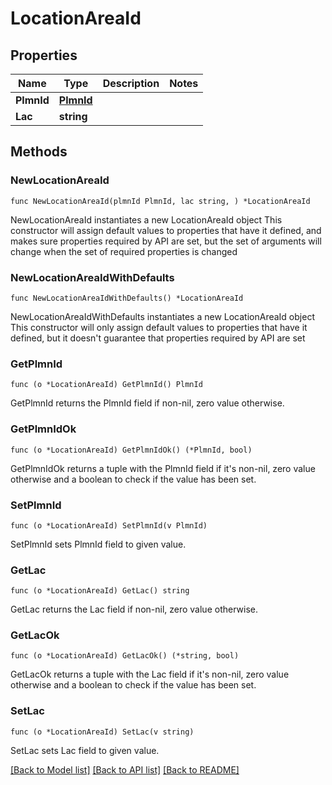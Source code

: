 # LocationAreaId

## Properties

Name | Type | Description | Notes
------------ | ------------- | ------------- | -------------
**PlmnId** | [**PlmnId**](PlmnId.md) |  | 
**Lac** | **string** |  | 

## Methods

### NewLocationAreaId

`func NewLocationAreaId(plmnId PlmnId, lac string, ) *LocationAreaId`

NewLocationAreaId instantiates a new LocationAreaId object
This constructor will assign default values to properties that have it defined,
and makes sure properties required by API are set, but the set of arguments
will change when the set of required properties is changed

### NewLocationAreaIdWithDefaults

`func NewLocationAreaIdWithDefaults() *LocationAreaId`

NewLocationAreaIdWithDefaults instantiates a new LocationAreaId object
This constructor will only assign default values to properties that have it defined,
but it doesn't guarantee that properties required by API are set

### GetPlmnId

`func (o *LocationAreaId) GetPlmnId() PlmnId`

GetPlmnId returns the PlmnId field if non-nil, zero value otherwise.

### GetPlmnIdOk

`func (o *LocationAreaId) GetPlmnIdOk() (*PlmnId, bool)`

GetPlmnIdOk returns a tuple with the PlmnId field if it's non-nil, zero value otherwise
and a boolean to check if the value has been set.

### SetPlmnId

`func (o *LocationAreaId) SetPlmnId(v PlmnId)`

SetPlmnId sets PlmnId field to given value.


### GetLac

`func (o *LocationAreaId) GetLac() string`

GetLac returns the Lac field if non-nil, zero value otherwise.

### GetLacOk

`func (o *LocationAreaId) GetLacOk() (*string, bool)`

GetLacOk returns a tuple with the Lac field if it's non-nil, zero value otherwise
and a boolean to check if the value has been set.

### SetLac

`func (o *LocationAreaId) SetLac(v string)`

SetLac sets Lac field to given value.



[[Back to Model list]](../README.md#documentation-for-models) [[Back to API list]](../README.md#documentation-for-api-endpoints) [[Back to README]](../README.md)


